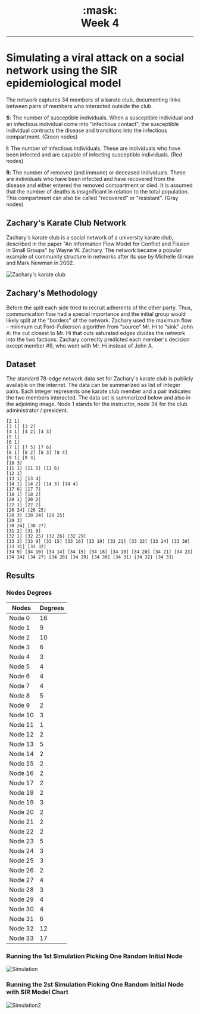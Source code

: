<h1 align="center">
:mask:<br>Week 4
</h1>


---

# Simulating a viral attack on a social network using the SIR epidemiological model

The network captures 34 members of a karate club, documenting links between pairs of members who interacted outside the club.

**S**: The number of susceptible individuals. When a susceptible individual and an infectious individual come into "infectious contact", the susceptible individual contracts the disease and transitions into the infectious compartment. (Green nodes)

**I**: The number of infectious individuals. These are individuals who have been infected and are capable of infecting susceptible individuals. (Red nodes)

**R**: The number of removed (and immune) or deceased individuals. These are individuals who have been infected and have recovered from the disease and either entered the removed compartment or died. It is assumed that the number of deaths is insignificant in relation to the total population. This compartment can also be called "recovered" or "resistant". (Gray nodes)

## Zachary's Karate Club Network

Zachary's karate club is a social network of a university karate club, described in the paper "An Information Flow Model for Conflict and Fission in Small Groups" by Wayne W. Zachary. The network became a popular example of community structure in networks after its use by Michelle Girvan and Mark Newman in 2002.

![Zachary's karate club](https://upload.wikimedia.org/wikipedia/en/thumb/8/87/Zachary_karate_club_social_network.png/1024px-Zachary_karate_club_social_network.png)

## Zachary's Methodology

Before the split each side tried to recruit adherents of the other party. Thus, communication flow had a special importance and the initial group would likely split at the "borders" of the network. Zachary used the maximum flow – minimum cut Ford–Fulkerson algorithm from “source” Mr. Hi to “sink” John A: the cut closest to Mr. Hi that cuts saturated edges divides the network into the two factions. Zachary correctly predicted each member's decision except member #9, who went with Mr. Hi instead of John A. 


## Dataset

The standard 78-edge network data set for Zachary's karate club is publicly available on the internet. The data can be summarized as list of integer pairs. Each integer represents one karate club member and a pair indicates the two members interacted. The data set is summarized below and also in the adjoining image. Node 1 stands for the instructor, node 34 for the club administrator / president.

```
[2 1]
[3 1] [3 2]
[4 1] [4 2] [4 3]
[5 1]
[6 1]
[7 1] [7 5] [7 6]
[8 1] [8 2] [8 3] [8 4]
[9 1] [9 3]
[10 3]
[11 1] [11 5] [11 6]
[12 1]
[13 1] [13 4]
[14 1] [14 2] [14 3] [14 4]
[17 6] [17 7]
[18 1] [18 2]
[20 1] [20 2]
[22 1] [22 2]
[26 24] [26 25]
[28 3] [28 24] [28 25]
[29 3]
[30 24] [30 27]
[31 2] [31 9]
[32 1] [32 25] [32 26] [32 29]
[33 3] [33 9] [33 15] [33 16] [33 19] [33 21] [33 23] [33 24] [33 30] [33 31] [33 32]
[34 9] [34 10] [34 14] [34 15] [34 16] [34 19] [34 20] [34 21] [34 23] [34 24] [34 27] [34 28] [34 29] [34 30] [34 31] [34 32] [34 33]
```

## Results

### Nodes Degrees

|Nodes  |Degrees|
|-------|-------|
|Node 0 |16     |
|Node 1 |9      |
|Node 2 |10     |
|Node 3 |6      |
|Node 4 |3      |
|Node 5 |4      |
|Node 6 |4      |
|Node 7 |4      |
|Node 8 |5      |
|Node 9 |2      |
|Node 10|3      |
|Node 11|1      |
|Node 12|2      |
|Node 13|5      |
|Node 14|2      |
|Node 15|2      |
|Node 16|2      |
|Node 17|2      |
|Node 18|2      |
|Node 19|3      |
|Node 20|2      |
|Node 21|2      |
|Node 22|2      |
|Node 23|5      |
|Node 24|3      |
|Node 25|3      |
|Node 26|2      |
|Node 27|4      |
|Node 28|3      |
|Node 29|4      |
|Node 30|4      |
|Node 31|6      |
|Node 32|12     |
|Node 33|17     |

### Running the 1st Simulation Picking One Random Initial Node

![Simulation](https://github.com/gabrielxcosta/Simulation-of-epidemiological-models-in-temporal-mobility-networks/blob/main/Semana%204/Templates/sir_spreading.gif?raw=true)

### Running the 2st Simulation Picking One Random Initial Node with SIR Model Chart

![Simulation2](https://github.com/gabrielxcosta/Simulation-of-epidemiological-models-in-temporal-mobility-networks/blob/main/Semana%204/Timelapse%202/sir_model_2.gif?raw=true)

